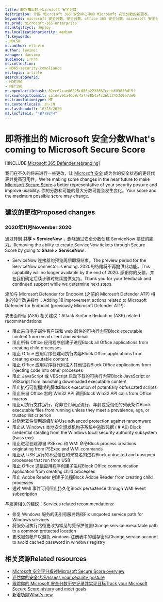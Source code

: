 ```yaml
---
title: 即将推出的 Microsoft 安全分数
description: 介绍 Microsoft 365 安全中心中的 Microsoft 安全分数的新更改。
keywords: microsoft 安全分数，安全分数，office 365 安全分数，microsoft 安全分数，microsoft 365 安全中心，改进操作
ms.prod: microsoft-365-enterprise
ms.mktglfcycl: deploy
ms.localizationpriority: medium
f1.keywords:
- NOCSH
ms.author: ellevin
author: levinec
manager: dansimp
audience: ITPro
ms.collection:
- M365-security-compliance
ms.topic: article
search.appverid:
- MOE150
- MET150
ms.openlocfilehash: 82ec67cae86525c055b2232667cccb603830d15f
ms.sourcegitcommit: c51de5e1a4cb9c4a7a9854a4226b32453d9e73e0
ms.translationtype: MT
ms.contentlocale: zh-CN
ms.lasthandoff: 10/28/2020
ms.locfileid: "48779244"
---
```

# <a name="whats-coming-to-microsoft-secure-score"></a><span data-ttu-id="a1b76-104">即将推出的 Microsoft 安全分数</span><span class="sxs-lookup"><span data-stu-id="a1b76-104">What's coming to Microsoft Secure Score</span></span>

[!INCLUDE [Microsoft 365 Defender rebranding](../includes/microsoft-defender.md)]

<span data-ttu-id="a1b76-105">我们在不久的将来进行一些更改，让 [Microsoft 安全](microsoft-secure-score.md) 成为你的安全状态的更好代表并提高可用性。</span><span class="sxs-lookup"><span data-stu-id="a1b76-105">We're making some changes in the near future to make [Microsoft Secure Score](microsoft-secure-score.md) a better representative of your security posture and improve usability.</span></span> <span data-ttu-id="a1b76-106">你的分数和可能的最大分数可能会发生变化。</span><span class="sxs-lookup"><span data-stu-id="a1b76-106">Your score and the maximum possible score may change.</span></span>

## <a name="proposed-changes"></a><span data-ttu-id="a1b76-107">建议的更改</span><span class="sxs-lookup"><span data-stu-id="a1b76-107">Proposed changes</span></span>

### <a name="november-2020"></a><span data-ttu-id="a1b76-108">2020年11月</span><span class="sxs-lookup"><span data-stu-id="a1b76-108">November 2020</span></span>

<span data-ttu-id="a1b76-109">通过转到 **共享 > ServiceNow** ，删除通过安全分数创建 ServiceNow 票证的能力。</span><span class="sxs-lookup"><span data-stu-id="a1b76-109">Removing the ability to create ServiceNow tickets through Secure Score by going to **Share > ServiceNow** .</span></span>

- <span data-ttu-id="a1b76-110">ServiceNow 连接器的预览周期即将结束。</span><span class="sxs-lookup"><span data-stu-id="a1b76-110">The preview period for the ServiceNow connector is ending.</span></span> <span data-ttu-id="a1b76-111">2020的结尾将不再提供此功能。</span><span class="sxs-lookup"><span data-stu-id="a1b76-111">This capability will no longer available by the end of 2020.</span></span> <span data-ttu-id="a1b76-112">感谢你的反馈，并在我们确定后续步骤时继续提供支持。</span><span class="sxs-lookup"><span data-stu-id="a1b76-112">Thank you for your feedback and continued support while we determine next steps.</span></span>

<span data-ttu-id="a1b76-113">添加与 Microsoft Defender for Endpoint (之前的 Microsoft Defender ATP) 相关的18个改进操作：</span><span class="sxs-lookup"><span data-stu-id="a1b76-113">Adding 18 improvement actions related to Microsoft Defender for Endpoint (previously Microsoft Defender ATP):</span></span>

<span data-ttu-id="a1b76-114">攻击面降低 (ASR) 相关建议：</span><span class="sxs-lookup"><span data-stu-id="a1b76-114">Attack Surface Reduction (ASR) related recommendations:</span></span>
- <span data-ttu-id="a1b76-115">阻止来自电子邮件客户端和 web 邮件的可执行内容</span><span class="sxs-lookup"><span data-stu-id="a1b76-115">Block executable content from email client and webmail</span></span>
- <span data-ttu-id="a1b76-116">阻止所有 Office 应用程序创建子进程</span><span class="sxs-lookup"><span data-stu-id="a1b76-116">Block all Office applications from creating child processes</span></span>
- <span data-ttu-id="a1b76-117">阻止 Office 应用程序创建可执行内容</span><span class="sxs-lookup"><span data-stu-id="a1b76-117">Block Office applications from creating executable content</span></span>
- <span data-ttu-id="a1b76-118">阻止 Office 应用程序将代码注入其他进程</span><span class="sxs-lookup"><span data-stu-id="a1b76-118">Block Office applications from injecting code into other processes</span></span>
- <span data-ttu-id="a1b76-119">阻止 JavaScript 或 VBScript 启动下载的可执行内容</span><span class="sxs-lookup"><span data-stu-id="a1b76-119">Block JavaScript or VBScript from launching downloaded executable content</span></span>
- <span data-ttu-id="a1b76-120">阻止执行可能模糊的脚本</span><span class="sxs-lookup"><span data-stu-id="a1b76-120">Block execution of potentially obfuscated scripts</span></span>
- <span data-ttu-id="a1b76-121">阻止来自 Office 宏的 Win32 API 调用</span><span class="sxs-lookup"><span data-stu-id="a1b76-121">Block Win32 API calls from Office macros</span></span>
- <span data-ttu-id="a1b76-122">阻止可执行文件运行，除非它们满足流行、年龄或受信任的列表条件</span><span class="sxs-lookup"><span data-stu-id="a1b76-122">Block executable files from running unless they meet a prevalence, age, or trusted list criterion</span></span>
- <span data-ttu-id="a1b76-123">对勒索软件使用高级防护</span><span class="sxs-lookup"><span data-stu-id="a1b76-123">Use advanced protection against ransomware</span></span>
- <span data-ttu-id="a1b76-124">阻止从 Windows 本地安全颁发机构子系统中盗取凭据 ( # A0) </span><span class="sxs-lookup"><span data-stu-id="a1b76-124">Block credential stealing from the Windows local security authority subsystem (lsass.exe)</span></span>
- <span data-ttu-id="a1b76-125">阻止进程创建源自 PSExec 和 WMI 命令</span><span class="sxs-lookup"><span data-stu-id="a1b76-125">Block process creations originating from PSExec and WMI commands</span></span>
- <span data-ttu-id="a1b76-126">阻止从 USB 运行的不受信任和未签名的进程</span><span class="sxs-lookup"><span data-stu-id="a1b76-126">Block untrusted and unsigned processes that run from USB</span></span>
- <span data-ttu-id="a1b76-127">阻止 Office 通信应用程序创建子进程</span><span class="sxs-lookup"><span data-stu-id="a1b76-127">Block Office communication application from creating child processes</span></span>
- <span data-ttu-id="a1b76-128">阻止 Adobe Reader 创建子流程</span><span class="sxs-lookup"><span data-stu-id="a1b76-128">Block Adobe Reader from creating child processes</span></span>
- <span data-ttu-id="a1b76-129">通过 WMI 事件订阅阻止持久化</span><span class="sxs-lookup"><span data-stu-id="a1b76-129">Block persistence through WMI event subscription</span></span>

<span data-ttu-id="a1b76-130">与服务相关的建议：</span><span class="sxs-lookup"><span data-stu-id="a1b76-130">Services related recommendations:</span></span>
- <span data-ttu-id="a1b76-131">修复 Windows 服务的无引号服务路径</span><span class="sxs-lookup"><span data-stu-id="a1b76-131">Fix unquoted service path for Windows services</span></span>
- <span data-ttu-id="a1b76-132">将服务可执行路径更改为常见的受保护位置</span><span class="sxs-lookup"><span data-stu-id="a1b76-132">Change service executable path to a common protected location</span></span>
- <span data-ttu-id="a1b76-133">更改服务帐户以避免 windows 注册表中的缓存密码</span><span class="sxs-lookup"><span data-stu-id="a1b76-133">Change service account to avoid cached password in windows registry</span></span>

## <a name="related-resources"></a><span data-ttu-id="a1b76-134">相关资源</span><span class="sxs-lookup"><span data-stu-id="a1b76-134">Related resources</span></span>

- [<span data-ttu-id="a1b76-135">Microsoft 安全评分概述</span><span class="sxs-lookup"><span data-stu-id="a1b76-135">Microsoft Secure Score overview</span></span>](microsoft-secure-score.md)
- [<span data-ttu-id="a1b76-136">评估你的安全状况</span><span class="sxs-lookup"><span data-stu-id="a1b76-136">Assess your security posture</span></span>](microsoft-secure-score-improvement-actions.md)
- [<span data-ttu-id="a1b76-137">跟踪你的 Microsoft 安全分数历史记录并实现目标</span><span class="sxs-lookup"><span data-stu-id="a1b76-137">Track your Microsoft Secure Score history and meet goals</span></span>](microsoft-secure-score-history-metrics-trends.md)
- [<span data-ttu-id="a1b76-138">新增功能</span><span class="sxs-lookup"><span data-stu-id="a1b76-138">What's new</span></span>](microsoft-secure-score-whats-new.md)
